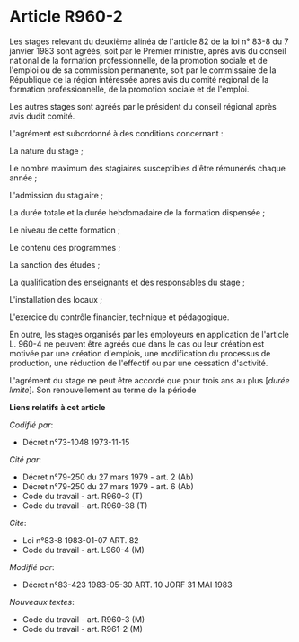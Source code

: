 # Article R960-2

Les stages relevant du deuxième alinéa de l'article 82 de la loi n° 83-8 du 7 janvier 1983 sont agréés, soit par le Premier
ministre, après avis du conseil national de la formation professionnelle, de la promotion sociale et de l'emploi ou de sa
commission permanente, soit par le commissaire de la République de la région intéressée après avis du comité régional de la
formation professionnelle, de la promotion sociale et de l'emploi. 

Les autres stages sont agréés par le président du conseil régional après avis dudit comité.

L'agrément est subordonné à des conditions concernant : 

La nature du stage ; 

Le nombre maximum des stagiaires susceptibles d'être rémunérés chaque année ; 

L'admission du stagiaire ; 

La durée totale et la durée hebdomadaire de la formation dispensée ; 

Le niveau de cette formation ; 

Le contenu des programmes ; 

La sanction des études ; 

La qualification des enseignants et des responsables du stage ;

L'installation des locaux ; 

L'exercice du contrôle financier, technique et pédagogique. 

En outre, les stages organisés par les employeurs en application de l'article L. 960-4 ne peuvent être agréés que dans le cas
ou leur création est motivée par une création d'emplois, une modification du processus de production, une réduction de
l'effectif ou par une cessation d'activité. 

L'agrément du stage ne peut être accordé que pour trois ans au plus [*durée limite*]. Son renouvellement au terme de la
période

**Liens relatifs à cet article**

_Codifié par_:

  - Décret n°73-1048 1973-11-15

_Cité par_:

  - Décret n°79-250 du 27 mars 1979 - art. 2 (Ab)
  - Décret n°79-250 du 27 mars 1979 - art. 6 (Ab)
  - Code du travail - art. R960-3 (T)
  - Code du travail - art. R960-38 (T)

_Cite_:

  - Loi n°83-8 1983-01-07 ART. 82
  - Code du travail - art. L960-4 (M)

_Modifié par_:

  - Décret n°83-423 1983-05-30 ART. 10 JORF 31 MAI 1983

_Nouveaux textes_:

  - Code du travail - art. R960-3 (M)
  - Code du travail - art. R961-2 (M)
